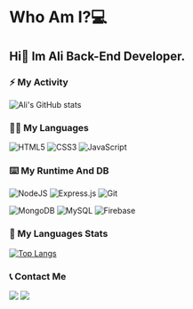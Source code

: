# Who Am I?💻

<h2>Hi🤝 Im Ali Back-End Developer.</h2>

### ⚡ My Activity

![Ali's GitHub stats](https://github-readme-stats.vercel.app/api?username=Alisouri7&show_icons=true&theme=transparent)

### 👨‍💻 My Languages

![HTML5](https://img.shields.io/badge/html5-%23E34F26.svg?style=for-the-badge&logo=html5&logoColor=white)
![CSS3](https://img.shields.io/badge/css3-%231572B6.svg?style=for-the-badge&logo=css3&logoColor=white)
![JavaScript](https://img.shields.io/badge/javascript-%23323330.svg?style=for-the-badge&logo=javascript&logoColor=%23F7DF1E)

### ⌨️ My Runtime And DB
![NodeJS](https://img.shields.io/badge/node.js-6DA55F?style=for-the-badge&logo=node.js&logoColor=white)
![Express.js](https://img.shields.io/badge/express.js-%23404d59.svg?style=for-the-badge&logo=express&logoColor=%2361DAFB)
![Git](https://img.shields.io/badge/git-%23F05033.svg?style=for-the-badge&logo=git&logoColor=white)

![MongoDB](https://img.shields.io/badge/MongoDB-%234ea94b.svg?style=for-the-badge&logo=mongodb&logoColor=white)
![MySQL](https://img.shields.io/badge/mysql-4479A1.svg?style=for-the-badge&logo=mysql&logoColor=white)
![Firebase](https://img.shields.io/badge/firebase-a08021?style=for-the-badge&logo=firebase&logoColor=ffcd34)

### 🤔 My Languages Stats

[![Top Langs](https://github-readme-stats.vercel.app/api/top-langs/?username=alisouri7&layout=donut)](https://github.com/anuraghazra/github-readme-stats)

### 📞 Contact Me

<a href="https://x.com/PromisedImam"><img src="https://img.icons8.com/?size=100&id=phOKFKYpe00C&format=png&color=000000"></a>
<a href="https://web.telegram.org/k/#@SentinelHub"><img src="https://img.icons8.com/?size=100&id=63306&format=png&color=000000"></a>
